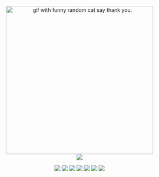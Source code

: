 <div align="center">
<img height="400" src="https://github.com/xMonody/xMonody/blob/main/hello.gif" alt="gif with funny random cat say thank you." />

<div align="center">
<img heiht="400" src="https://github-readme-stats.vercel.app/api?username=xMonody&show_icons=true&theme=radical"
</div>

  </div>
<p align="center">
<img src="https://img.shields.io/badge/vim-%2357A143.svg?style=for-the-badge&logo=c&logoColor=white"/>
<img src="https://img.shields.io/badge/neovim-%2357A143.svg?&style=for-the-badge&logo=neovim&logoColor=white"/>
<img src="https://img.shields.io/badge/c-%2300599C.svg?style=for-the-badge&logo=c&logoColor=white">
<img src="https://img.shields.io/badge/c++-%2300599C.svg?style=for-the-badge&logo=c%2B%2B&logoColor=white">
<img src="https://img.shields.io/badge/go-%2300ADD8.svg?&style=for-the-badge&logo=go&logoColor=white" />
<img src="https://img.shields.io/badge/lua-%232C2D72.svg?&style=for-the-badge&logo=lua&logoColor=white"/>
<img src="https://img.shields.io/badge/rust-%23000000.svg?&style=for-the-badge&logo=rust&logoColor=white"/>
</p>
